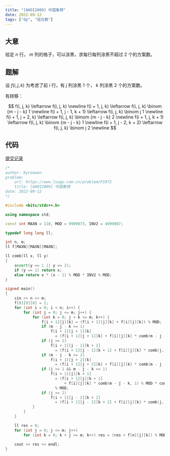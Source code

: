 ```yaml
---
title: "[AHOI2009] 中国象棋"
date: 2022-09-12
tags: ["dp", "组合数"]
---
```


## 大意

给定 $n$ 行， $m$ 列的格子，可以涂黑，求每行每列涂黑不超过 $2$ 个的方案数。

## 题解

设 $f(i, j, k)$ 为考虑了前 $i$ 行，有 $j$ 列涂黑 $1$ 个， $k$ 列涂黑 $2$ 个的方案数。

有转移：

$$
f(i, j, k) \leftarrow f(i, j, k) \newline
f(i + 1, j, k) \leftarrow f(i, j, k) \binom {m - j - k} 1 \newline
f(i + 1, j - 1, k + 1) \leftarrow f(i, j, k) \binom j 1 \newline
f(i + 1, j + 2, k) \leftarrow f(i, j, k) \binom {m - j - k} 2 \newline
f(i + 1, j, k + 1) \leftarrow f(i, j, k) \binom {m - j - k} 1 \newline
f(i + 1, j - 2, k + 2) \leftarrow f(i, j, k) \binom j 2 \newline
$$

## 代码

[提交记录](https://www.luogu.com.cn/record/86439953)

```c++
/*
author: byronwan
problem:
    url: https://www.luogu.com.cn/problem/P1972
    title: [AHOI2009] 中国象棋
date: 2022-09-12
*/

#include <bits/stdc++.h>

using namespace std;

const int MAXN = 110, MOD = 9999973, INV2 = 4999987;

typedef long long ll;

int n, m;
ll f[MAXN][MAXN][MAXN];

ll comb(ll x, ll y)
{
    assert(y == 1 || y == 2);
    if (y == 1) return x;
    else return x * (x - 1) % MOD * INV2 % MOD;
}

signed main()
{
    cin >> n >> m;
    f[0][0][0] = 1;
    for (int i = 0; i < n; i++) {
        for (int j = 0; j <= m; j++) {
            for (int k = 0; j + k <= m; k++) {
                f[i + 1][j][k] = (f[i + 1][j][k] + f[i][j][k]) % MOD;
                if (m - j - k >= 1)
                    f[i + 1][j + 1][k]
                      = (f[i + 1][j + 1][k] + f[i][j][k] * comb(m - j - k, 1) % MOD) % MOD;
                if (j >= 1)
                    f[i + 1][j - 1][k + 1]
                      = (f[i + 1][j - 1][k + 1] + f[i][j][k] * comb(j, 1)) % MOD;
                if (m - j - k >= 2)
                    f[i + 1][j + 2][k]
                      = (f[i + 1][j + 2][k] + f[i][j][k] * comb(m - j - k, 2)) % MOD;
                if (j >= 1 && m - j - k >= 1)
                    f[i + 1][j][k + 1]
                      = (f[i + 1][j][k + 1]
                          + f[i][j][k] * comb(m - j - k, 1) % MOD * comb(j, 1) % MOD)
                      % MOD;
                if (j >= 2)
                    f[i + 1][j - 2][k + 2]
                      = (f[i + 1][j - 2][k + 2] + f[i][j][k] * comb(j, 2) % MOD) % MOD;
            }
        }
    }

    ll res = 0;
    for (int j = 0; j <= m; j++)
        for (int k = 0; k + j <= m; k++) res = (res + f[n][j][k]) % MOD;

    cout << res << endl;
}

```
